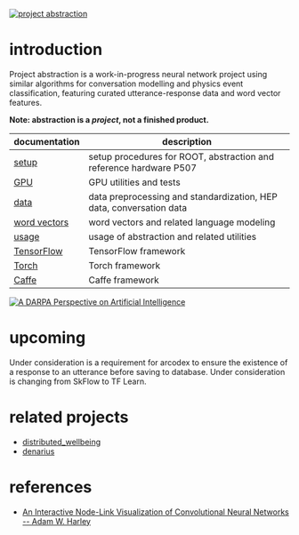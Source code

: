 [![project abstraction](http://img.youtube.com/vi/v9zJ9noLeok/0.jpg)](https://www.youtube.com/watch?v=v9zJ9noLeok)

# introduction

Project abstraction is a work-in-progress neural network project using similar algorithms for conversation modelling and physics event classification, featuring curated utterance-response data and word vector features.

**Note: abstraction is a *project*, not a finished product.**

|**documentation**              |**description**                                                    |
|-------------------------------|-------------------------------------------------------------------|
|[setup](setup.md)              |setup procedures for ROOT, abstraction and reference hardware P507 |
|[GPU](GPU.md)                  |GPU utilities and tests                                            |
|[data](data.md)                |data preprocessing and standardization, HEP data, conversation data|
|[word vectors](word_vectors.md)|word vectors and related language modeling                         |
|[usage](usage.md)              |usage of abstraction and related utilities                         |
|[TensorFlow](TensorFlow.ipynb) |TensorFlow framework                                               |
|[Torch](Torch.md)              |Torch framework                                                    |
|[Caffe](Caffe.md)              |Caffe framework                                                    |

[![A DARPA Perspective on Artificial Intelligence](http://img.youtube.com/vi/-O01G3tSYpU/0.jpg)](https://www.youtube.com/watch?v=-O01G3tSYpU)

# upcoming

Under consideration is a requirement for arcodex to ensure the existence of a response to an utterance before saving to database. Under consideration is changing from SkFlow to TF Learn.

# related projects

- [distributed_wellbeing](https://github.com/wdbm/distributed_wellbeing)
- [denarius](https://github.com/wdbm/denarius)

# references

- [An Interactive Node-Link Visualization of Convolutional Neural Networks -- Adam W. Harley](http://scs.ryerson.ca/~aharley/vis/conv/)
